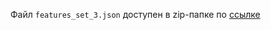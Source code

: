 Файл `features_set_3.json` доступен в zip-папке по [ссылке](https://disk.yandex.ru/d/bRkUZSPwu0LQXw)
